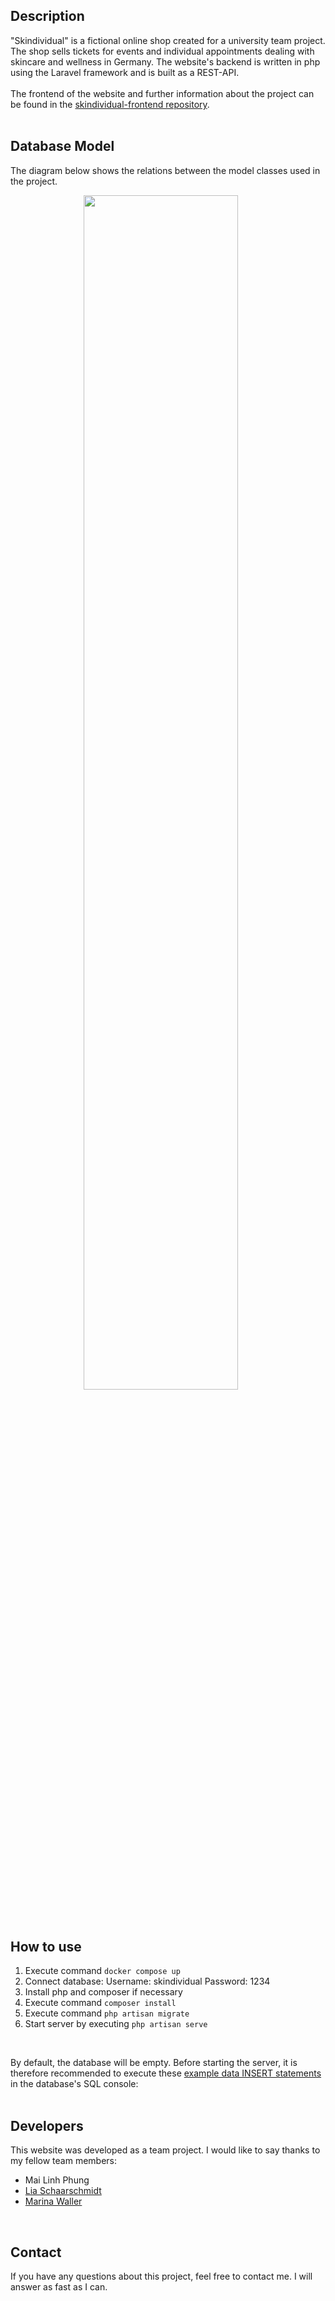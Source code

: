 ## Description

"Skindividual" is a fictional online shop created for a university team project. The shop sells tickets for events and individual appointments dealing with skincare and wellness in Germany. The website's backend is written in php using the Laravel framework and is built as a REST-API. <br><br>The frontend of the website and further information about the project can be found in the [skindividual-frontend repository](https://github.com/alexandrawaas/Skindividual-frontend).
<br>
<br>

## Database Model

The diagram below shows the relations between the model classes used in the project. 

<p align="center">
<img src="https://github.com/alexandrawaas/Skindividual-backend/blob/main/screenshots/Database.png" width="70%" padding="10px 10px 10px 10px">
   &nbsp;&nbsp;&nbsp;&nbsp;&nbsp;
</p>
<br>

## How to use

1. Execute command `docker compose up`
2. Connect database:
    Username: skindividual      Password: 1234
3. Install php and composer if necessary
4. Execute command `composer install`
5. Execute command `php artisan migrate`
6. Start server by executing `php artisan serve`
<br>

By default, the database will be empty. Before starting the server, it is therefore recommended to execute these [example data INSERT statements](https://github.com/alexandrawaas/Skindividual-backend/blob/main/sql%20inserts/skindividual%20sql%20example%20data.txt) in the database's SQL console:
<br>
<br>

## Developers

This website was developed as a team project. I would like to say thanks to my fellow team members:

- Mai Linh Phung
- [Lia Schaarschmidt](https://github.com/Auriko10)
- [Marina Waller](https://github.com/marinaWaller)
<br>

## Contact

If you have any questions about this project, feel free to contact me. I will answer as fast as I can.
